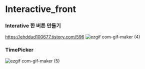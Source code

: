 # Interactive_front
### Interative 한 버튼 만들기
https://ehddud100677.tistory.com/596
![ezgif com-gif-maker (4)](https://user-images.githubusercontent.com/62373865/177709923-06b89272-691d-4cb2-bcd5-33b5d3cd63e0.gif)


### TimePicker



![ezgif com-gif-maker (5)](https://user-images.githubusercontent.com/62373865/178093799-8dfb176f-c123-421c-9d77-74582bab242f.gif)
